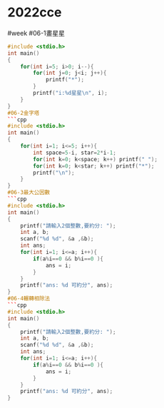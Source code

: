 # 2022cce
#week
#06-1畫星星
```cpp
#include <stdio.h>
int main()
{
    for(int i=5; i>0; i--){
        for(int j=0; j<i; j++){
            printf("*");
        }
        printf("i:%d星星\n", i);
    }
}
#06-2金字塔
```cpp
#include <stdio.h>
int main()
{
    for(int i=1; i<=5; i++){
        int space=5-i, star=2*i-1;
        for(int k=0; k<space; k++) printf(" ");
        for(int k=0; k<star; k++) printf("*");
        printf("\n");
    }
}
#06-3最大公因數
```cpp
#include <stdio.h>
int main()
{
    printf("請輸入2個整數,要約分: ");
    int a, b;
    scanf("%d %d", &a ,&b);
    int ans;
    for(int i=1; i<=a; i++){
        if(a%i==0 && b%i==0 ){
            ans = i;
        }
    }
    printf("ans: %d 可約分", ans);
}
#06-4輾轉相除法
```cpp
#include <stdio.h>
int main()
{
    printf("請輸入2個整數,要約分: ");
    int a, b;
    scanf("%d %d", &a ,&b);
    int ans;
    for(int i=1; i<=a; i++){
        if(a%i==0 && b%i==0 ){
            ans = i;
        }
    }
    printf("ans: %d 可約分", ans);
}
